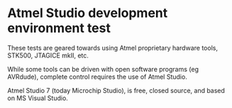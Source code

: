 # Atmel Studio development environment test
These tests are geared towards using Atmel proprietary hardware tools, STK500, JTAGICE mkII, etc.

While some tools can be driven with open software programs (eg AVRdude), complete control requires the use of Atmel Studio.

Atmel Studio 7 (today Microchip Studio), is free, closed source, and based on MS Visual Studio.
